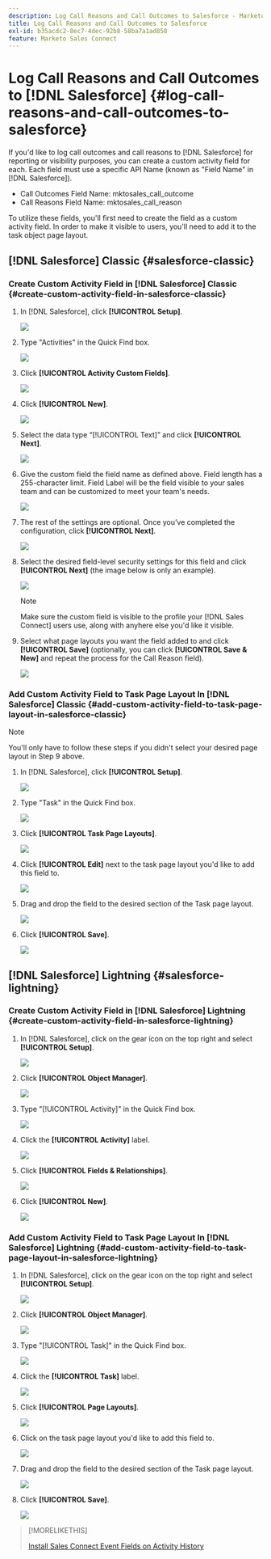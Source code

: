 ```yaml
---
description: Log Call Reasons and Call Outcomes to Salesforce - Marketo Docs - Product Documentation
title: Log Call Reasons and Call Outcomes to Salesforce
exl-id: b35acdc2-8ec7-4dec-92b8-58ba7a1ad858
feature: Marketo Sales Connect
---
```

# Log Call Reasons and Call Outcomes to [!DNL Salesforce] {#log-call-reasons-and-call-outcomes-to-salesforce}

If you'd like to log call outcomes and call reasons to [!DNL Salesforce] for reporting or visibility purposes, you can create a custom activity field for each. Each field must use a specific API Name (known as "Field Name" in [!DNL Salesforce]).

* Call Outcomes Field Name: mktosales_call_outcome
* Call Reasons Field Name: mktosales_call_reason

To utilize these fields, you'll first need to create the field as a custom activity field. In order to make it visible to users, you'll need to add it to the task object page layout.

## [!DNL Salesforce] Classic {#salesforce-classic}

### Create Custom Activity Field in [!DNL Salesforce] Classic  {#create-custom-activity-field-in-salesforce-classic}

1. In [!DNL Salesforce], click **[!UICONTROL Setup]**.

   ![](assets/log-call-reasons-and-call-outcomes-to-salesforce-1.png)

1. Type "Activities" in the Quick Find box.

   ![](assets/log-call-reasons-and-call-outcomes-to-salesforce-2.png)

1. Click **[!UICONTROL Activity Custom Fields]**.

   ![](assets/log-call-reasons-and-call-outcomes-to-salesforce-3.png)

1. Click **[!UICONTROL New]**.

   ![](assets/log-call-reasons-and-call-outcomes-to-salesforce-4.png)

1. Select the data type “[!UICONTROL Text]” and click **[!UICONTROL Next]**.

   ![](assets/log-call-reasons-and-call-outcomes-to-salesforce-5.png)

1. Give the custom field the field name as defined above. Field length has a 255-character limit. Field Label will be the field visible to your sales team and can be customized to meet your team's needs.

   ![](assets/log-call-reasons-and-call-outcomes-to-salesforce-6.png)

1. The rest of the settings are optional. Once you’ve completed the configuration, click **[!UICONTROL Next]**.

   ![](assets/log-call-reasons-and-call-outcomes-to-salesforce-7.png)

1. Select the desired field-level security settings for this field and click **[!UICONTROL Next]** (the image below is only an example).

   ![](assets/log-call-reasons-and-call-outcomes-to-salesforce-8.png)

   >[!NOTE]
   >
   >Make sure the custom field is visible to the profile your [!DNL Sales Connect] users use, along with anyhere else you'd like it visible.

1. Select what page layouts you want the field added to and click **[!UICONTROL Save]** (optionally, you can click **[!UICONTROL Save & New]** and repeat the process for the Call Reason field).

   ![](assets/log-call-reasons-and-call-outcomes-to-salesforce-9.png)

### Add Custom Activity Field to Task Page Layout In [!DNL Salesforce] Classic {#add-custom-activity-field-to-task-page-layout-in-salesforce-classic}

>[!NOTE]
>
>You'll only have to follow these steps if you didn't select your desired page layout in Step 9 above.

1. In [!DNL Salesforce], click **[!UICONTROL Setup]**.

   ![](assets/log-call-reasons-and-call-outcomes-to-salesforce-10.png)

1. Type "Task" in the Quick Find box.

   ![](assets/log-call-reasons-and-call-outcomes-to-salesforce-11.png)

1. Click **[!UICONTROL Task Page Layouts]**.

   ![](assets/log-call-reasons-and-call-outcomes-to-salesforce-12.png)

1. Click **[!UICONTROL Edit]** next to the task page layout you'd like to add this field to.

   ![](assets/log-call-reasons-and-call-outcomes-to-salesforce-13.png)

1. Drag and drop the field to the desired section of the Task page layout.

   ![](assets/log-call-reasons-and-call-outcomes-to-salesforce-14.png)

1. Click **[!UICONTROL Save]**.

   ![](assets/log-call-reasons-and-call-outcomes-to-salesforce-15.png)

## [!DNL Salesforce] Lightning {#salesforce-lightning}

### Create Custom Activity Field in [!DNL Salesforce] Lightning {#create-custom-activity-field-in-salesforce-lightning}

1. In [!DNL Salesforce], click on the gear icon on the top right and select **[!UICONTROL Setup]**.

   ![](assets/log-call-reasons-and-call-outcomes-to-salesforce-16.png)

1. Click **[!UICONTROL Object Manager]**.

   ![](assets/log-call-reasons-and-call-outcomes-to-salesforce-17.png)

1. Type "[!UICONTROL Activity]" in the Quick Find box.

   ![](assets/log-call-reasons-and-call-outcomes-to-salesforce-18.png)

1. Click the **[!UICONTROL Activity]** label.

   ![](assets/log-call-reasons-and-call-outcomes-to-salesforce-19.png)

1. Click **[!UICONTROL Fields & Relationships]**.

   ![](assets/log-call-reasons-and-call-outcomes-to-salesforce-20.png)

1. Click **[!UICONTROL New]**.

   ![](assets/log-call-reasons-and-call-outcomes-to-salesforce-21.png)

### Add Custom Activity Field to Task Page Layout In [!DNL Salesforce] Lightning {#add-custom-activity-field-to-task-page-layout-in-salesforce-lightning}

1. In [!DNL Salesforce], click on the gear icon on the top right and select **[!UICONTROL Setup]**.

   ![](assets/log-call-reasons-and-call-outcomes-to-salesforce-22.png)

1. Click **[!UICONTROL Object Manager]**.

   ![](assets/log-call-reasons-and-call-outcomes-to-salesforce-23.png)

1. Type "[!UICONTROL Task]" in the Quick Find box.

   ![](assets/log-call-reasons-and-call-outcomes-to-salesforce-24.png)

1. Click the **[!UICONTROL Task]** label.

   ![](assets/log-call-reasons-and-call-outcomes-to-salesforce-25.png)

1. Click **[!UICONTROL Page Layouts]**.

   ![](assets/log-call-reasons-and-call-outcomes-to-salesforce-26.png)

1. Click on the task page layout you'd like to add this field to.

   ![](assets/log-call-reasons-and-call-outcomes-to-salesforce-27.png)

1. Drag and drop the field to the desired section of the Task page layout.

   ![](assets/log-call-reasons-and-call-outcomes-to-salesforce-28.png)

1. Click **[!UICONTROL Save]**.

   ![](assets/log-call-reasons-and-call-outcomes-to-salesforce-29.png)

>[!MORELIKETHIS]
>
>[Install Sales Connect Event Fields on Activity History](/help/marketo/product-docs/marketo-sales-connect/crm/salesforce-customization/install-sales-connect-event-fields-on-activity-history.md)
